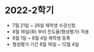 # 2022-2학기

- 7월 21일 ~ 26일 재학생 수강신청
- 8월 16일(화) 부터 진도율(형성평가) 적용
- 8월 1일 ~ 8월 4일 재학생 등록
- 형성평가 기간 8월 16일 ~ 12월 4일